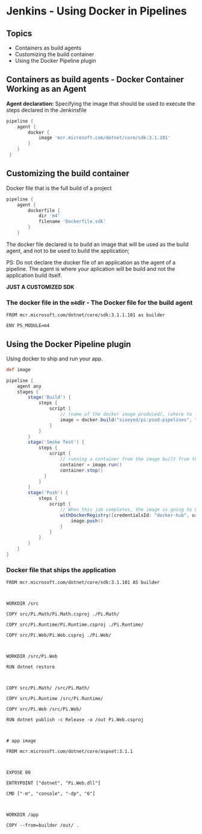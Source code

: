# Jenkins - Using Docker in Pipelines

## Topics
- Containers as build agents
- Customizing the build container
- Using the Docker Pipeline plugin

## Containers as build agents - Docker Container Working as an Agent 

**Agent declaration:** Specifying the image that should be used to execute the steps declared in the Jenkinsfile
```groovy
pipeline {
    agent {
        docker {
            image 'mcr.microsoft.com/dotnet/core/sdk:3.1.101'
        }
    }
 }
```

## Customizing the build container

Docker file that is the full build of a project

```groovy
pipeline {
    agent {
        dockerfile {
            dir 'm4'
            filename 'Dockerfile.sdk'
        }
    }
```

The docker file declared is to build an image that will be used as the build agent, and not to be used to build the application;

PS: Do not declare the docker file of an application as the agent of a pipeline. The agent is where your aplication will be build and not the application build itself.

**JUST A CUSTOMIZED SDK**

### The docker file in the `m4`dir - The Docker file for the build agent
```docker
FROM mcr.microsoft.com/dotnet/core/sdk:3.1.1.101 as builder

ENV PS_MODULE=m4

```

## Using the Docker Pipeline plugin
Using docker to ship and run your app.

```groovy
def image

pipeline {
    agent any
    stages {
        stage('Build') {                 
            steps {
                script {
                    // (name of the docker image produced), (where to find docker file and pull down any images that get used in that docker file)
                    image = docker.build("sixeyed/pi:psod-pipelines", "--pull -f m4/Dockerfile m4")
                }                
            } 
        }   
        stage('Smoke Test') {
            steps {
                script {
                    // running a container from the image built from the docker file 
                    container = image.run()
                    container.stop()
              }
            }
        }
        stage('Push') {                 
            steps { 
                script {
                    // When this job completes, the image is going to be pushed in the dockerhub
                    withDockerRegistry([credentialsId: "docker-hub", url: "" ]) {        
                        image.push()
                    }     
                }
            }
        }
    }
}
```

### Docker file that ships the application
```docker
FROM mcr.microsoft.com/dotnet/core/sdk:3.1.101 AS builder

  

WORKDIR /src

COPY src/Pi.Math/Pi.Math.csproj ./Pi.Math/

COPY src/Pi.Runtime/Pi.Runtime.csproj ./Pi.Runtime/

COPY src/Pi.Web/Pi.Web.csproj ./Pi.Web/

  

WORKDIR /src/Pi.Web

RUN dotnet restore

  

COPY src/Pi.Math/ /src/Pi.Math/

COPY src/Pi.Runtime /src/Pi.Runtime/

COPY src/Pi.Web /src/Pi.Web/

RUN dotnet publish -c Release -o /out Pi.Web.csproj

  

# app image

FROM mcr.microsoft.com/dotnet/core/aspnet:3.1.1

  

EXPOSE 80

ENTRYPOINT ["dotnet", "Pi.Web.dll"]

CMD ["-m", "console", "-dp", "6"]

  

WORKDIR /app

COPY --from=builder /out/ .
```
